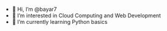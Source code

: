 - 👋 Hi, I’m @bayar7
- 👀 I’m interested in Cloud Computing and Web Development
- 🌱 I’m currently learning Python basics
